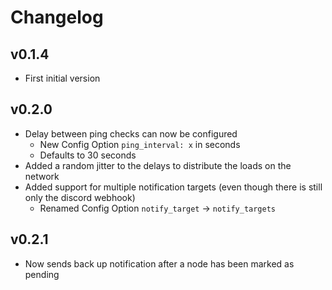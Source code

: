 # Changelog

## v0.1.4
* First initial version

## v0.2.0
* Delay between ping checks can now be configured
	- New Config Option `ping_interval: x` in seconds
	- Defaults to 30 seconds
* Added a random jitter to the delays to distribute the loads on the network
* Added support for multiple notification targets (even though there is still only the discord webhook)
	- Renamed Config Option `notify_target` -> `notify_targets`

## v0.2.1
* Now sends back up notification after a node has been marked as pending
